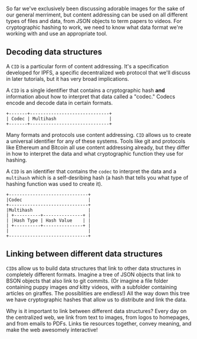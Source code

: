 
So far we've exclusively been discussing adorable images for the sake of our general
merriment, but content addressing can be used on all different types of files and data,
from JSON objects to term papers to videos. For cryptographic hashing to work, we need
to know what data format we're working with and use an appropriate tool.

## Decoding data structures

A `CID` is a particular form of content addressing. It's a specification developed for
IPFS, a specific decentralized web protocol that we'll discuss in later tutorials,
but it has very broad implications.

A `CID` is a single identifier that contains a cryptographic hash **and**
information about how to interpret that data called a "codec." Codecs encode and
decode data in certain formats.

```
+-------+------------------------------+
| Codec | Multihash                    |
+-------+------------------------------+
```

Many formats and protocols use content addressing. `CID` allows us to create a universal identifier for any of these systems. Tools like git and protocols like Ethereum and Bitcoin all use content addressing already, but they differ in how to interpret the data and what cryptographic function they use for hashing.

A `CID` is an identifier that contains the `codec` to interpret the data and a `multihash` which is a self-desribing hash (a hash that tells you what type of hashing function was used to create it).

```
+------------------------------+
|Codec                         |
+------------------------------+
|Multihash                     |
| +----------+---------------+ |
| |Hash Type | Hash Value    | |
| +----------+---------------+ |
|                              |
+------------------------------+
```

## Linking between different data structures

`CID`s allow us to build data structures that link to other data structures
in completely different formats. Imagine a tree of JSON objects that link
to BSON objects that also link to git commits. (Or imagine a file folder containing
puppy images <em>and</em> kitty videos, with a subfolder containing articles on
giraffes. The possiblities are endless!) All the way down this tree we
have cryptographic hashes that allow us to distribute and link the data.

Why is it important to link between different data structures? Every day on the centralized web,
we link from text to images, from logos to homepages, and from emails to PDFs.
Links tie resources together, convey meaning, and make the web awesomely interactive!
